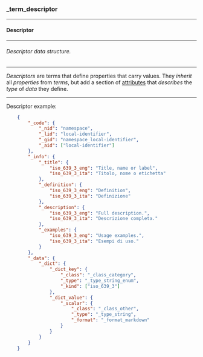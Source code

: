 ### _term_descriptor



------
#### Descriptor



------
###### Descriptor data structure.



------
*Descriptors* are terms that define properties that carry values. They *inherit* all *properties* from *terms*, but add a section of [attributes](_data) that *describes* the *type* of *data* they define.



------
Descriptor example:

```json
	{
		"_code": {
			"_nid": "namespace",
			"_lid": "local-identifier",
			"_gid": "namespace_local-identifier",
			"_aid": ["local-identifier"]
		},
		"_info": {
			"_title": {
				"iso_639_3_eng": "Title, name or label",
				"iso_639_3_ita": "Titolo, nome o etichetta"
			},
			"_definition": {
				"iso_639_3_eng": "Definition",
				"iso_639_3_ita": "Definizione"
			},
			"_description": {
				"iso_639_3_eng": "Full description.",
				"iso_639_3_ita": "Descrizione completa."
			},
			"_examples": {
				"iso_639_3_eng": "Usage examples.",
				"iso_639_3_ita": "Esempi di uso."
			}
		},
		"_data": {
 			"_dict": {
				"_dict_key": {
					"_class": "_class_category",
					"_type": "_type_string_enum",
					"_kind": ["iso_639_3"]
				},
				"_dict_value": {
					"_scalar": {
						"_class": "_class_other",
						"_type": "_type_string",
						"_format": "_format_markdown"
					}
				}
			}
		}
	}
```